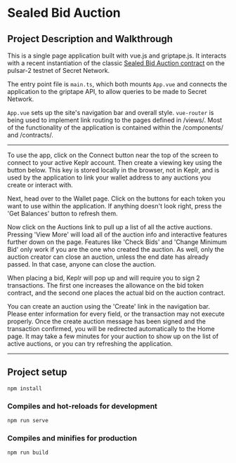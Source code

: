 # Sealed Bid Auction 

## Project Description and Walkthrough

This is a single page application built with vue.js and griptape.js. It interacts with a recent instantiation of the classic [Sealed Bid Auction contract](https://github.com/baedrik/SCRT-sealed-bid-auction) on the pulsar-2 testnet of Secret Network.

The entry point file is `main.ts`, which both mounts `App.vue` and connects the application to the griptape API, to allow queries to be made to Secret Network.

`App.vue` sets up the site's navigation bar and overall style. `vue-router` is being used to implement link routing to the pages defined in /views/. Most of the functionality of the application is contained within the /components/ and /contracts/.

<!-- The Home page doesn't really do anything at the moment, but could contain some basic information, tutorials, and statistics in the future. -->

---

To use the app, click on the Connect button near the top of the screen to connect to your active Keplr account. Then create a viewing key using the button below. This key is stored locally in the browser, not in Keplr, and is used by the application to link your wallet address to any auctions you create or interact with.

Next, head over to the Wallet page. Click on the buttons for each token you want to use within the application. If anything doesn't look right, press the 'Get Balances' button to refresh them.

Now click on the Auctions link to pull up a list of all the active auctions. Pressing 'View More' will load all of the auction info and interactive features further down on the page. Features like 'Check Bids' and 'Change Minimum Bid' only work if you are the one who created the auction. As well, only the auction creator can close an auction, unless the end date has already passed. In that case, anyone can close the auction.

When placing a bid, Keplr will pop up and will require you to sign 2 transactions. The first one increases the allowance on the bid token contract, and the second one places the actual bid on the auction contract.

You can create an auction using the 'Create' link in the navigation bar. Please enter information for every field, or the transaction may not execute properly. Once the create auction message has been signed and the transaction confirmed, you will be redirected automatically to the Home page. It may take a few minutes for your auction to show up on the list of active auctions, or you can try refreshing the application. 

---

## Project setup
```
npm install
```

### Compiles and hot-reloads for development
```
npm run serve
```

### Compiles and minifies for production
```
npm run build
```